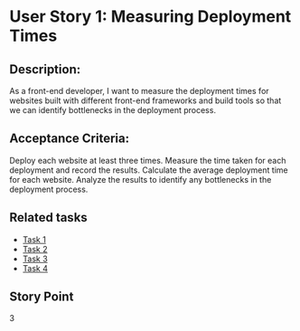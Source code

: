 # User Story 1: Measuring Deployment Times

## Description:
As a front-end developer, I want to measure the deployment times for websites built with different front-end frameworks and build tools so that we can identify bottlenecks in the deployment process.

## Acceptance Criteria:

Deploy each website at least three times.
Measure the time taken for each deployment and record the results.
Calculate the average deployment time for each website.
Analyze the results to identify any bottlenecks in the deployment process.

## Related tasks
* [Task 1](tasks/task1.md)
* [Task 2](tasks/task2.md)
* [Task 3](tasks/task3.md)
* [Task 4](tasks/task4.md)

## Story Point
3 
